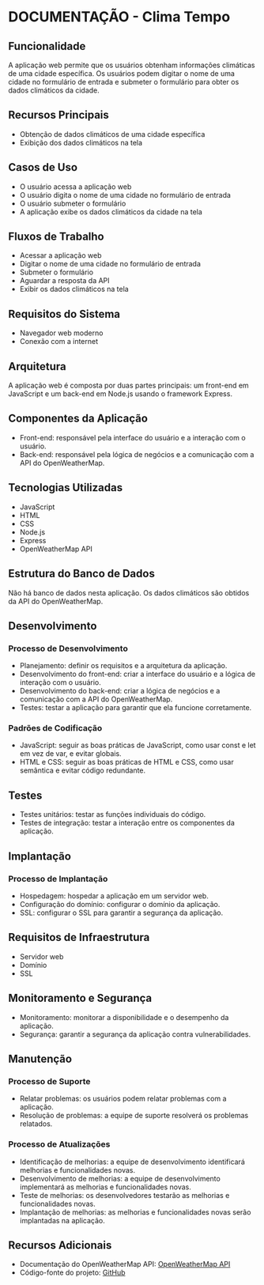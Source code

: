 # DOCUMENTAÇÃO - Clima Tempo

## Funcionalidade

A aplicação web permite que os usuários obtenham informações climáticas de uma cidade específica. Os usuários podem digitar o nome de uma cidade no formulário de entrada e submeter o formulário para obter os dados climáticos da cidade.

## Recursos Principais

- Obtenção de dados climáticos de uma cidade específica
- Exibição dos dados climáticos na tela

## Casos de Uso

- O usuário acessa a aplicação web
- O usuário digita o nome de uma cidade no formulário de entrada
- O usuário submeter o formulário
- A aplicação exibe os dados climáticos da cidade na tela

## Fluxos de Trabalho

- Acessar a aplicação web
- Digitar o nome de uma cidade no formulário de entrada
- Submeter o formulário
- Aguardar a resposta da API
- Exibir os dados climáticos na tela

## Requisitos do Sistema

- Navegador web moderno
- Conexão com a internet

## Arquitetura

A aplicação web é composta por duas partes principais: um front-end em JavaScript e um back-end em Node.js usando o framework Express.

## Componentes da Aplicação

- Front-end: responsável pela interface do usuário e a interação com o usuário.
- Back-end: responsável pela lógica de negócios e a comunicação com a API do OpenWeatherMap.

## Tecnologias Utilizadas

- JavaScript
- HTML
- CSS
- Node.js
- Express
- OpenWeatherMap API

## Estrutura do Banco de Dados

Não há banco de dados nesta aplicação. Os dados climáticos são obtidos da API do OpenWeatherMap.

## Desenvolvimento

### Processo de Desenvolvimento

- Planejamento: definir os requisitos e a arquitetura da aplicação.
- Desenvolvimento do front-end: criar a interface do usuário e a lógica de interação com o usuário.
- Desenvolvimento do back-end: criar a lógica de negócios e a comunicação com a API do OpenWeatherMap.
- Testes: testar a aplicação para garantir que ela funcione corretamente.

### Padrões de Codificação

- JavaScript: seguir as boas práticas de JavaScript, como usar const e let em vez de var, e evitar globais.
- HTML e CSS: seguir as boas práticas de HTML e CSS, como usar semântica e evitar código redundante.

## Testes

- Testes unitários: testar as funções individuais do código.
- Testes de integração: testar a interação entre os componentes da aplicação.

## Implantação

### Processo de Implantação

- Hospedagem: hospedar a aplicação em um servidor web.
- Configuração do domínio: configurar o domínio da aplicação.
- SSL: configurar o SSL para garantir a segurança da aplicação.

## Requisitos de Infraestrutura

- Servidor web
- Domínio
- SSL

## Monitoramento e Segurança

- Monitoramento: monitorar a disponibilidade e o desempenho da aplicação.
- Segurança: garantir a segurança da aplicação contra vulnerabilidades.

## Manutenção

### Processo de Suporte

- Relatar problemas: os usuários podem relatar problemas com a aplicação.
- Resolução de problemas: a equipe de suporte resolverá os problemas relatados.

### Processo de Atualizações

- Identificação de melhorias: a equipe de desenvolvimento identificará melhorias e funcionalidades novas.
- Desenvolvimento de melhorias: a equipe de desenvolvimento implementará as melhorias e funcionalidades novas.
- Teste de melhorias: os desenvolvedores testarão as melhorias e funcionalidades novas.
- Implantação de melhorias: as melhorias e funcionalidades novas serão implantadas na aplicação.

## Recursos Adicionais

- Documentação do OpenWeatherMap API: [OpenWeatherMap API](https://openweathermap.org/api)
- Código-fonte do projeto: [GitHub](https://github.com/juliomarcelo/climate-web-app)
